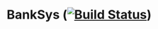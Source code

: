 # BankSys ([![Build Status](https://travis-ci.org/TPII20162/BankSys.svg?branch=master)](https://travis-ci.org/TPII20162/BankSys))

